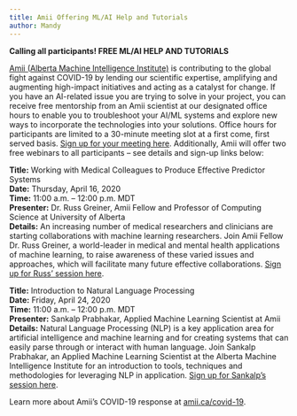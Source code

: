 ```yaml
---
title: Amii Offering ML/AI Help and Tutorials
author: Mandy
---
```


**Calling all participants! FREE ML/AI HELP AND TUTORIALS**

[Amii (Alberta Machine Intelligence Institute)](https://www.amii.ca/) is contributing to the global fight against COVID-19 by lending our scientific expertise, amplifying and augmenting high-impact initiatives and acting as a catalyst for change.
If you have an AI-related issue you are trying to solve in your project, you can receive free mentorship from an Amii scientist at our designated office hours to enable you to troubleshoot your AI/ML systems and explore new ways to incorporate the technologies into your solutions.
Office hours for participants are limited to a 30-minute meeting slot at a first come, first served basis. [Sign up for your meeting here](https://meetings.hubspot.com/officehours).
Additionally, Amii will offer two free webinars to all participants – see details and sign-up links below:

**Title:** Working with Medical Colleagues to Produce Effective Predictor Systems  
**Date:** Thursday, April 16, 2020  
**Time:** 11:00 a.m. – 12:00 p.m. MDT  
**Presenter:** Dr. Russ Greiner, Amii Fellow and Professor of Computing Science at University of Alberta  
**Details:**
An increasing number of medical researchers and clinicians are starting collaborations with machine learning researchers. Join Amii Fellow Dr. Russ Greiner, a world-leader in medical and mental health applications of machine learning, to raise awareness of these varied issues and approaches, which will facilitate many future effective collaborations. [Sign up for Russ’ session here](https://share.hsforms.com/1x5niNZ8vRHKauS71VyZDLQ2ua2c).

**Title:** Introduction to Natural Language Processing  
**Date:** Friday, April 24, 2020  
**Time:** 11:00 a.m. – 12:00 p.m. MDT  
**Presenter:** Sankalp Prabhakar, Applied Machine Learning Scientist at Amii  
**Details:** Natural Language Processing (NLP) is a key application area for artificial intelligence and machine learning and for creating systems that can easily parse through or interact with human language. Join Sankalp Prabhakar, an Applied Machine Learning Scientist at the Alberta Machine Intelligence Institute for an introduction to tools, techniques and methodologies for leveraging NLP in application. [Sign up for Sankalp’s session here](https://share.hsforms.com/1d7f5vEQURBW96mkPAHmcUQ2ua2c).

Learn more about Amii’s COVID-19 response at [amii.ca/covid-19](https://amii.ca/covid-19).
